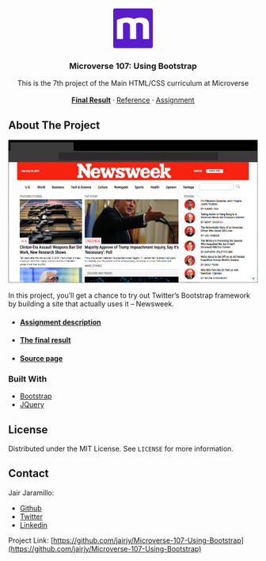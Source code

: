 <!--
*** Thanks for checking out this README Template. If you have a suggestion that would
*** make this better, please fork the repo and create a pull request or simply open
*** an issue with the tag "enhancement".
*** Thanks again! Now go create something AMAZING! :D
-->





<!-- PROJECT SHIELDS -->
<!--
*** I'm using markdown "reference style" links for readability.
*** Reference links are enclosed in brackets [ ] instead of parentheses ( ).
*** See the bottom of this document for the declaration of the reference variables
*** for contributors-url, forks-url, etc. This is an optional, concise syntax you may use.
*** https://www.markdownguide.org/basic-syntax/#reference-style-links
-->

<!-- PROJECT LOGO -->
<br />
<p align="center">
  <a href="https://www.microverse.org">
    <img src="img/microverse.png" alt="Logo" width="80" height="80">
  </a>

  <h3 align="center">Microverse 107: Using Bootstrap</h3>

  <p align="center">
    This is the 7th project of the Main HTML/CSS curriculum at Microverse
    <br />
    <br />
    <a href="https://jairjy.github.io/Microverse-107-Using-Bootstrap"><strong>Final Result</strong></a>
    ·
    <a href="https://www.newsweek.com/">Reference</a>
    ·
    <a href="https://www.theodinproject.com/courses/html5-and-css3/lessons/using-bootstrap">Assignment</a>
  </p>
</p>

<!-- ABOUT THE PROJECT -->
## About The Project

[![Product Name Screen Shot][product-screenshot]](https://jairjy.github.io/Microverse-107-Using-Bootstrap)

In this project, you’ll get a chance to try out Twitter’s Bootstrap framework by building a site that actually uses it – Newsweek.

* #### [Assignment description](https://www.theodinproject.com/courses/html5-and-css3/lessons/using-bootstrap)	
* #### [The final result](https://jairjy.github.io/Microverse-107-Using-Bootstrap/)	
* #### [Source page](https://www.newsweek.com/)

### Built With

* [Bootstrap](https://getbootstrap.com)
* [JQuery](https://jquery.com)

<!-- LICENSE -->
## License

Distributed under the MIT License. See `LICENSE` for more information.

<!-- CONTACT -->
## Contact

Jair Jaramillo: 

* [Github](https://github.com/jairjy)
* [Twitter](https://twitter.com/jairjy)
* [Linkedin](https://linkedin.com/in/jairjy)

Project Link: [https://github.com/jairjy/Microverse-107-Using-Bootstrap](https://github.com/jairjy/Microverse-107-Using-Bootstrap)


[product-screenshot]: img/mockup.png
